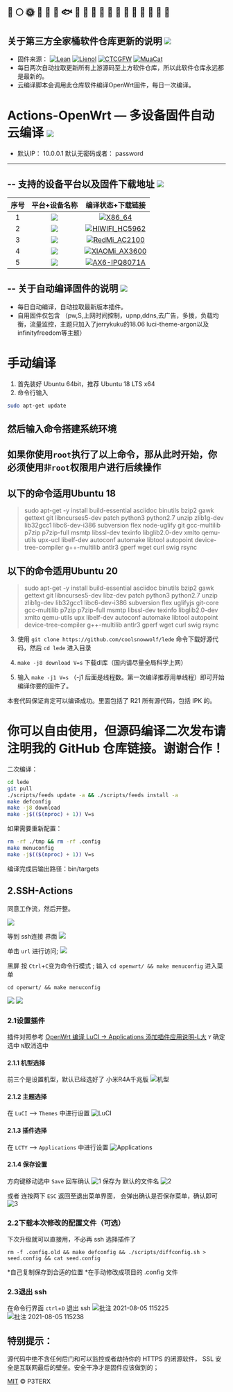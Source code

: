 🚀️
🌕️
🌞️
🍺️
🐳
🐠
🐟
🐡
🐬
🐋
🦈
🦆
🦅
🦉
🐓
🦃
🐌
🐌
🐌
-------------
关于第三方全家桶软件仓库更新的说明 [![](https://img.shields.io/badge/-软件库更新说明-green.svg)](#软件库更新说明-)
-------------
- 固件来源：
[![Lean](https://img.shields.io/badge/Lede-Lean-red.svg?style=flat&logo=appveyor)](https://github.com/coolsnowwolf/lede) 
 [![Lienol](https://img.shields.io/badge/Package-Lienol-blueviolet.svg?style=flat&logo=appveyor)](https://github.com/Lienol/openwrt-package)  [![CTCGFW](https://img.shields.io/badge/OpenWrt-CTCGFW-orange.svg?style=flat&logo=appveyor)](https://github.com/project-openwrt/openwrt) [![MuaCat](https://img.shields.io/badge/Mod-MuaCat-success.svg?style=flat&logo=appveyor)](https://github.com/MuaCat/Actions-OpenWrt/actions)
- 每日两次自动拉取更新所有上游源码至上方软件仓库，所以此软件仓库永远都是最新的。
- 云编译脚本会调用此仓库软件编译OpenWrt固件，每日一次编译。

Actions-OpenWrt — 多设备固件自动云编译 [![](https://img.shields.io/badge/-云编译固件-green.svg)](#云编译固件-)
======================
- 默认IP： 10.0.0.1  默认无密码或者： password
-------------
-- 支持的设备平台以及固件下载地址 [![](https://img.shields.io/badge/-设备及固件列表下载-green.svg)](#设备及固件列表下载-)
-------------

|    序号   |     平台+设备名称     |   编译状态+下载链接 |  
| :-----------------: | :-------------: |:-----------------: | 
| 1 |   [![](https://img.shields.io/badge/OpenWrt-x86--64-green.svg)](https://github.com/MuaCat/Actions-OpenWrt/actions/workflows/x86_64.yml) | [![X86_64](https://github.com/MuaCat/Actions-OpenWrt/actions/workflows/X86_64.yml/badge.svg)](https://github.com/MuaCat/Actions-OpenWrt/actions/workflows/X86_64.yml)  |
| 2 |   [![](https://img.shields.io/badge/OpenWrt-HiWiFi--HC5962-green.svg)](https://github.com/MuaCat/Actions-OpenWrt/actions/workflows/hc5962.yml) | [![HIWIFI_HC5962](https://github.com/MuaCat/Actions-OpenWrt/actions/workflows/HIWIFI_HC5962.yml/badge.svg)](https://github.com/MuaCat/Actions-OpenWrt/actions/workflows/HIWIFI_HC5962.yml) |
| 3 |   [![](https://img.shields.io/badge/OpenWrt-RedMi--AC2100-green.svg)](https://github.com/MuaCat/Actions-OpenWrt/actions/workflows/mi_ax3600.yml) | [![RedMi_AC2100](https://github.com/MuaCat/Actions-OpenWrt/actions/workflows/RedMi_AC2100.yml/badge.svg)](https://github.com/MuaCat/Actions-OpenWrt/actions/workflows/RedMi_AC2100.yml) |
| 4 |   [![](https://img.shields.io/badge/OpenWrt-XIAOMI--AX3600-green.svg)](https://github.com/MuaCat/Actions-OpenWrt/actions/workflows/mi_ax3600.yml) | [![XIAOMi_AX3600](https://github.com/MuaCat/Actions-OpenWrt/actions/workflows/XIAOMi_AX3600.yml/badge.svg)](https://github.com/MuaCat/Actions-OpenWrt/actions/workflows/XIAOMi_AX3600.yml) |
| 5 |   [![](https://img.shields.io/badge/OpenWrt-RedMi--AX6-green.svg)](https://github.com/MuaCat/Actions-OpenWrt/actions/workflows/AX6-IPQ8071A.yml) | [![AX6-IPQ8071A](https://github.com/MuaCat/Actions-OpenWrt/actions/workflows/AX6-IPQ8071A.yml/badge.svg)](https://github.com/MuaCat/Actions-OpenWrt/actions/workflows/AX6-IPQ8071A.yml) |

-- 关于自动编译固件的说明 [![](https://img.shields.io/badge/-自动编译说明-green.svg)](#自动编译说明-)
-------------

- 每日自动编译，自动拉取最新版本插件。
- 自用固件仅包含 （pw,S,上网时间控制，upnp,ddns,去广告，多拨，负载均衡，流量监控，主题只加入了jerrykuku的18.06 luci-theme-argon以及infinityfreedom等主题）

手动编译
======================
1. 首先装好 Ubuntu 64bit，推荐  Ubuntu  18 LTS x64  
2. 命令行输入

```bash
sudo apt-get update
```
然后输入命令搭建系统环境
-------------
**如果你使用`root`执行了以上命令，那从此时开始，你必须使用`非root`权限用户进行后续操作**
-------------
以下的命令适用Ubuntu 18
-------------
>sudo apt-get -y install build-essential asciidoc binutils bzip2 gawk gettext git libncurses5-dev patch python3 python2.7 unzip zlib1g-dev lib32gcc1 libc6-dev-i386 subversion flex node-uglify git gcc-multilib p7zip p7zip-full msmtp libssl-dev texinfo libglib2.0-dev xmlto qemu-utils upx-ucl libelf-dev autoconf automake libtool autopoint device-tree-compiler g++-multilib antlr3 gperf wget curl swig rsync

以下的命令适用Ubuntu 20
-------------
>sudo apt-get -y install build-essential asciidoc binutils bzip2 gawk gettext git libncurses5-dev libz-dev patch python3 python2.7 unzip zlib1g-dev lib32gcc1 libc6-dev-i386 subversion flex uglifyjs git-core gcc-multilib p7zip p7zip-full msmtp libssl-dev texinfo libglib2.0-dev xmlto qemu-utils upx libelf-dev autoconf automake libtool autopoint device-tree-compiler g++-multilib antlr3 gperf wget curl swig rsync

3. 使用 `git clone https://github.com/coolsnowwolf/lede` 命令下载好源代码，然后 `cd lede` 进入目录

4. `make -j8 download V=s` 下载dl库（国内请尽量全局科学上网）

5. 输入 `make -j1 V=s` （-j1 后面是线程数。第一次编译推荐用单线程）即可开始编译你要的固件了。

本套代码保证肯定可以编译成功。里面包括了 R21 所有源代码，包括 IPK 的。

你可以自由使用，但源码编译二次发布请注明我的 GitHub 仓库链接。谢谢合作！
=

二次编译：
```bash
cd lede
git pull
./scripts/feeds update -a && ./scripts/feeds install -a
make defconfig
make -j8 download
make -j$(($(nproc) + 1)) V=s
```

如果需要重新配置：
```bash
rm -rf ./tmp && rm -rf .config
make menuconfig
make -j$(($(nproc) + 1)) V=s
```

编译完成后输出路径：bin/targets

## 2.SSH-Actions

同意工作流，然后开整。

![](https://gitee.com/Unkaer/blog/raw/master/images/material/20210307205947.webp)

等到 ssh连接 界面
![](https://gitee.com/Unkaer/blog/raw/master/images/material/20210307210916.webp)

单击 `url` 进行访问;
![](https://gitee.com/Unkaer/blog/raw/master/images/material/20210307210937.webp)

黑屏 按 `Ctrl`+`C`变为命令行模式 ;
输入 `cd openwrt/ && make menuconfig` 进入菜单

```
cd openwrt/ && make menuconfig
```

![](https://gitee.com/Unkaer/blog/raw/master/images/material/20210307211012.webp)
![](https://gitee.com/Unkaer/blog/raw/master/images/material/20210307211148.webp)

### 2.1设置插件
插件对照参考 [OpenWrt 编译 LuCI -> Applications 添加插件应用说明-L大](https://www.right.com.cn/forum/thread-3682029-1-1.html)
`Y` 确定选中 `N`取消选中

#### 2.1.1 机型选择
前三个是设置机型，默认已经选好了 小米R4A千兆版
![机型](https://user-images.githubusercontent.com/45261780/128300236-881f51d1-6475-4621-83f4-61775e01030e.png)

#### 2.1.2 主题选择
在 `LuCI` --> `Themes` 中进行设置
![LuCI](https://user-images.githubusercontent.com/45261780/128300627-a3af1f69-2c2f-49fa-86ce-8da6b3a0d0d4.png)

#### 2.1.3 插件选择
在 `LCTY` --> `Applications` 中进行设置
![Applications](https://user-images.githubusercontent.com/45261780/128300725-26799ad1-1bbb-4035-8ff0-aeaba1635dd3.png)

#### 2.1.4 保存设置
方向键移动选中 `Save` 回车确认
![1](https://user-images.githubusercontent.com/45261780/128300983-93ee554e-e72d-4082-8550-265ff087971e.png)
保存为 默认的文件名
![2](https://user-images.githubusercontent.com/45261780/128301040-705307f5-2b0b-42d0-b52c-5608807ebcd5.png)

或者 连按两下 `ESC` 返回至退出菜单界面，
会弹出确认是否保存菜单，确认即可
![3](https://user-images.githubusercontent.com/45261780/128301176-8f163e5e-84f3-4700-ba38-7732f4fe16f4.png)


### 2.2下载本次修改的配置文件（可选）
下次升级就可以直接用，不必再 ssh 选择插件了

```
rm -f .config.old && make defconfig && ./scripts/diffconfig.sh > seed.config && cat seed.config
```

*自己复制保存到合适的位置
*在手动修改成项目的 .config 文件

### 2.3退出 ssh
在命令行界面 `ctrl`+`D`  退出 ssh
![批注 2021-08-05 115225](https://user-images.githubusercontent.com/45261780/128301252-f054fa0a-6544-4770-8e99-217946f9b692.png)
![批注 2021-08-05 115238](https://user-images.githubusercontent.com/45261780/128301319-5b6969b1-94e5-43f7-97c7-6f69acbd92ec.png)


特别提示：
------
源代码中绝不含任何后门和可以监控或者劫持你的 HTTPS 的闭源软件， SSL 安全是互联网最后的壁垒。安全干净才是固件应该做到的；

[MIT](https://github.com/MuaCat/Actions-OpenWrt/blob/master/LICENSE) © P3TERX
